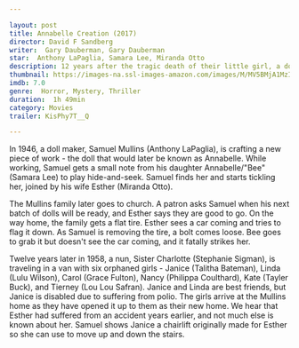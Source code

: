 ```yaml
---

layout: post
title: Annabelle Creation (2017)
director: David F Sandberg
writer:  Gary Dauberman, Gary Dauberman
star:  Anthony LaPaglia, Samara Lee, Miranda Otto
description: 12 years after the tragic death of their little girl, a dollmaker and his wife welcome a nun and several girls from a shuttered orphanage into their home, where they soon become the target of the dollmaker's possessed creation, Annabelle.
thumbnail: https://images-na.ssl-images-amazon.com/images/M/MV5BMjA1MzIwMjMxNF5BMl5BanBnXkFtZTgwMDQ3NTc2MjI@._V1_QL50_SY1000_CR0,0,674,1000_AL_.jpg
imdb: 7.0
genre:  Horror, Mystery, Thriller
duration:  1h 49min
category: Movies
trailer: KisPhy7T__Q

---
```

In 1946, a doll maker, Samuel Mullins (Anthony LaPaglia), is crafting a new piece of work - the doll that would later be known as Annabelle. While working, Samuel gets a small note from his daughter Annabelle/"Bee" (Samara Lee) to play hide-and-seek. Samuel finds her and starts tickling her, joined by his wife Esther (Miranda Otto).

The Mullins family later goes to church. A patron asks Samuel when his next batch of dolls will be ready, and Esther says they are good to go. On the way home, the family gets a flat tire. Esther sees a car coming and tries to flag it down. As Samuel is removing the tire, a bolt comes loose. Bee goes to grab it but doesn't see the car coming, and it fatally strikes her.

Twelve years later in 1958, a nun, Sister Charlotte (Stephanie Sigman), is traveling in a van with six orphaned girls - Janice (Talitha Bateman), Linda (Lulu Wilson), Carol (Grace Fulton), Nancy (Philippa Coulthard), Kate (Tayler Buck), and Tierney (Lou Lou Safran). Janice and Linda are best friends, but Janice is disabled due to suffering from polio. The girls arrive at the Mullins home as they have opened it up to them as their new home. We hear that Esther had suffered from an accident years earlier, and not much else is known about her. Samuel shows Janice a chairlift originally made for Esther so she can use to move up and down the stairs.
